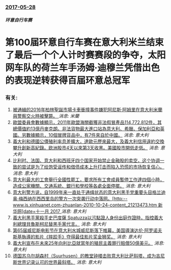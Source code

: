 ### [2017-05-28](/news/2017/05/28/index.md)

##### 环意自行车赛
# 第100届环意自行车赛在意大利米兰结束了最后一个个人计时赛赛段的争夺，太阳网车队的荷兰车手汤姆·迪穆兰凭借出色的表现逆转获得百届环意总冠军




### 有关:

1. [被通緝的2016年柏林聖誕市場卡車衝撞事件嫌犯阿尼斯·阿姆里在意大利米蘭與警察交火時被擊斃。 ](/zh/news/2016/12/23/被通緝的2016年柏林聖誕市場卡車衝撞事件嫌犯阿尼斯-阿姆里在意大利米蘭與警察交火時被擊斃.md) _消息: 米蘭_
2. [歐盟委員會數據顯示，2011年歐盟海關截獲非法假冒產品114,772,812件，其總價值約13億丹麥克朗。非法貨物最大進口站為意大利、希臘、保加利亞和英國。另數據顯示，10個冒牌貨品中，有7件來自於中國。](/zh/news/2012/08/1/歐盟委員會數據顯示-2011年歐盟海關截獲非法假冒產品114772812件-其總價值約13億丹麥克朗-非法貨物最大進.md) _消息: 意大利_
3. [ 義大利和德國公債殖利率息差擴大，達歐元歷來最大，及義大利信用違約交換攀升創新高紀錄。欧洲股市4天以來第3天收黑。美國股市開低走低。](/zh/news/2011/11/10/義大利和德國公債殖利率息差擴大-達歐元歷來最大-及義大利信用違約交換攀升創新高紀錄-欧洲股市4天以來第3天收黑-美國股.md) _消息: 意大利_
4. [ 比利时、法国、意大利和西班牙四个国家开始禁止金融股的卖空，这个协调一致的尝试是为了给饱受谣传和借债成本上升打击而陷入恐慌的市场恢复信心。 ](/zh/news/2011/08/12/比利时-法国-意大利和西班牙四个国家开始禁止金融股的卖空-这个协调一致的尝试是为了给饱受谣传和借债成本上升打击而陷入恐.md) _消息: 意大利_
5. [意大利最大的工會舉行全國性罷工，要求所有工會成員暫停工作達四個小時，造成公家機關、交通系統、銀行和學校等各處全面停擺。](/zh/news/2011/05/6/意大利最大的工會舉行全國性罷工-要求所有工會成員暫停工作達四個小時-造成公家機關-交通系統-銀行和學校等各處全面停擺.md) _消息: 意大利_
6. [ 意大利警方说，自1999年来一直处于通缉状态的意大利黑手党重要头目格兰迪奥·梅西纳在西西里岛的警方一次突袭行动中落网。[http:--www.js.xinhuanet.com-zhuanlan-2010-10-24-content_21213473.htm 新华网]date=十一月 2017 ](/zh/news/2010/10/23/意大利警方说-自1999年来一直处于通缉状态的意大利黑手党重要头目格兰迪奥-梅西纳在西西里岛的警方一次突袭行动中落网.md) _消息: 意大利_
7. [ 義大利黑手黨殺手史巴度薩 Spatuzza以污點證人身份出庭作證時，指控義大利總理貝魯斯柯尼替黑手黨代言。](/zh/news/2009/12/4/義大利黑手黨殺手史巴度薩-Spatuzza以污點證人身份出庭作證時-指控義大利總理貝魯斯柯尼替黑手黨代言.md) _消息: 意大利_
8. [第65届威尼斯电影节在意大利水城威尼斯落下帷幕，美国導演达伦·阿罗诺夫斯基執導的影片《摔跤手》夺得最佳影片奖金狮奖。](/zh/news/2008/09/6/第65届威尼斯电影节在意大利水城威尼斯落下帷幕-美国導演达伦-阿罗诺夫斯基執導的影片-摔跤手-夺得最佳影片奖金狮奖.md) _消息: 意大利_
9. [ 義大利宣布在未來25年向利比亞就當年的殖民主義罪行賠償50億美元。](/zh/news/2008/08/30/義大利宣布在未來25年向利比亞就當年的殖民主義罪行賠償50億美元.md) _消息: 意大利_
10. [德国苏乌尔胡森村（Suurhusen）的教堂钟楼击败意大利比萨斜塔，成为吉尼斯世界记录认可的世界最斜塔。](/zh/news/2007/11/9/德国苏乌尔胡森村-Suurhusen-的教堂钟楼击败意大利比萨斜塔-成为吉尼斯世界记录认可的世界最斜塔.md) _消息: 意大利_
